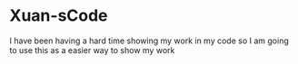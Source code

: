 # Xuan-sCode
I have been having a hard time showing my work in my code so I am going to use this as a easier way to show my work
